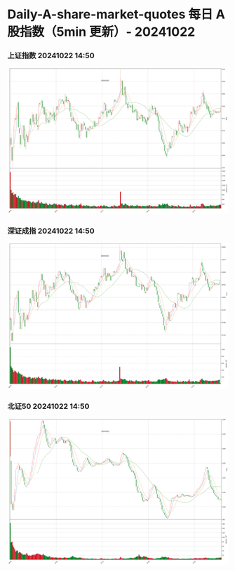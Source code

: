 
# Daily-A-share-market-quotes 每日 A 股指数（5min 更新）- 20241022

### 上证指数 20241022 14:50
![](./fig/2024/10/20241022-sh000001.png)

### 深证成指 20241022 14:50
![](./fig/2024/10/20241022-sz399001.png)

### 北证50 20241022 14:50
![](./fig/2024/10/20241022-bj899050.png)
